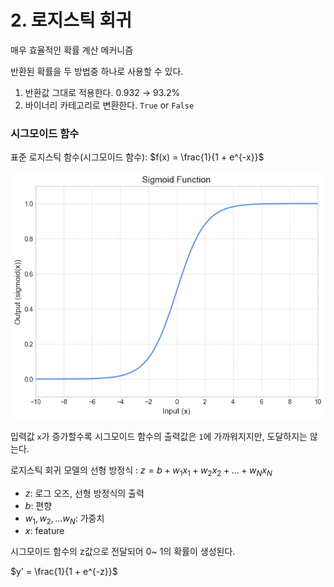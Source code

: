 # 2. 로지스틱 회귀

매우 효율적인 확률 계산 메커니즘

반환된 확률을 두 방법중 하나로 사용할 수 있다.

1. 반환값 그대로 적용한다. 0.932 → 93.2%
2. 바이너리 카테고리로 변환한다. `True` or `False` 

### 시그모이드 함수

표준 로지스틱 함수(시그모이드 함수):  $f(x) = \frac{1}{1 + e^{-x}}$ 

![image.png](../../images/sigmoid.png)

입력값 `x`가 증가할수록 시그모이드 함수의 출력값은 `1`에 가까워지지만, 도달하지는 않는다.

로지스틱 회귀 모델의 선형 방정식 : $z = b + w_1x_1 + w_2x_2 + … + w_Nx_N$

- $z$: 로그 오즈, 선형 방정식의 출력
- $b$: 편향
- $w_1, w_2, …w_N$: 가중치
- $x$: feature

시그모이드 함수의 z값으로 전달되어 0~ 1의 확률이 생성된다.

$y' = \frac{1}{1 + e^{-z}}$
